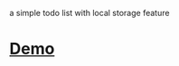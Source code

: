 <p>a simple todo list with local storage feature </p>
<h1><a href="https://ehsan-c137.github.io/todolist">Demo</a></h1>
